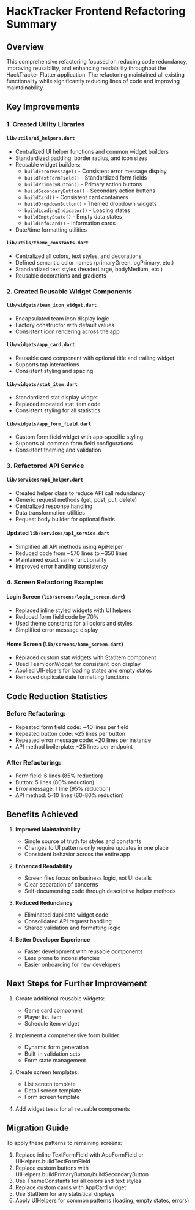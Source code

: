 # HackTracker Frontend Refactoring Summary

## Overview
This comprehensive refactoring focused on reducing code redundancy, improving reusability, and enhancing readability throughout the HackTracker Flutter application. The refactoring maintained all existing functionality while significantly reducing lines of code and improving maintainability.

## Key Improvements

### 1. Created Utility Libraries

#### `lib/utils/ui_helpers.dart`
- Centralized UI helper functions and common widget builders
- Standardized padding, border radius, and icon sizes
- Reusable widget builders:
  - `buildErrorMessage()` - Consistent error message display
  - `buildTextFormField()` - Standardized form fields
  - `buildPrimaryButton()` - Primary action buttons
  - `buildSecondaryButton()` - Secondary action buttons
  - `buildCard()` - Consistent card containers
  - `buildDropdownButton()` - Themed dropdown widgets
  - `buildLoadingIndicator()` - Loading states
  - `buildEmptyState()` - Empty data states
  - `buildInfoCard()` - Information cards
- Date/time formatting utilities

#### `lib/utils/theme_constants.dart`
- Centralized all colors, text styles, and decorations
- Defined semantic color names (primaryGreen, bgPrimary, etc.)
- Standardized text styles (headerLarge, bodyMedium, etc.)
- Reusable decorations and gradients

### 2. Created Reusable Widget Components

#### `lib/widgets/team_icon_widget.dart`
- Encapsulated team icon display logic
- Factory constructor with default values
- Consistent icon rendering across the app

#### `lib/widgets/app_card.dart`
- Reusable card component with optional title and trailing widget
- Supports tap interactions
- Consistent styling and spacing

#### `lib/widgets/stat_item.dart`
- Standardized stat display widget
- Replaced repeated stat item code
- Consistent styling for all statistics

#### `lib/widgets/app_form_field.dart`
- Custom form field widget with app-specific styling
- Supports all common form field configurations
- Consistent theming and validation

### 3. Refactored API Service

#### `lib/services/api_helper.dart`
- Created helper class to reduce API call redundancy
- Generic request methods (get, post, put, delete)
- Centralized response handling
- Data transformation utilities
- Request body builder for optional fields

#### Updated `lib/services/api_service.dart`
- Simplified all API methods using ApiHelper
- Reduced code from ~570 lines to ~350 lines
- Maintained exact same functionality
- Improved error handling consistency

### 4. Screen Refactoring Examples

#### Login Screen (`lib/screens/login_screen.dart`)
- Replaced inline styled widgets with UI helpers
- Reduced form field code by 70%
- Used theme constants for all colors and styles
- Simplified error message display

#### Home Screen (`lib/screens/home_screen.dart`)
- Replaced custom stat widgets with StatItem component
- Used TeamIconWidget for consistent icon display
- Applied UIHelpers for loading states and empty states
- Removed duplicate date formatting functions

## Code Reduction Statistics

### Before Refactoring:
- Repeated form field code: ~40 lines per field
- Repeated button code: ~25 lines per button
- Repeated error message code: ~20 lines per instance
- API method boilerplate: ~25 lines per endpoint

### After Refactoring:
- Form field: 6 lines (85% reduction)
- Button: 5 lines (80% reduction)
- Error message: 1 line (95% reduction)
- API method: 5-10 lines (60-80% reduction)

## Benefits Achieved

1. **Improved Maintainability**
   - Single source of truth for styles and constants
   - Changes to UI patterns only require updates in one place
   - Consistent behavior across the entire app

2. **Enhanced Readability**
   - Screen files focus on business logic, not UI details
   - Clear separation of concerns
   - Self-documenting code through descriptive helper methods

3. **Reduced Redundancy**
   - Eliminated duplicate widget code
   - Consolidated API request handling
   - Shared validation and formatting logic

4. **Better Developer Experience**
   - Faster development with reusable components
   - Less prone to inconsistencies
   - Easier onboarding for new developers

## Next Steps for Further Improvement

1. Create additional reusable widgets:
   - Game card component
   - Player list item
   - Schedule item widget

2. Implement a comprehensive form builder:
   - Dynamic form generation
   - Built-in validation sets
   - Form state management

3. Create screen templates:
   - List screen template
   - Detail screen template
   - Form screen template

4. Add widget tests for all reusable components

## Migration Guide

To apply these patterns to remaining screens:

1. Replace inline TextFormField with AppFormField or UIHelpers.buildTextFormField
2. Replace custom buttons with UIHelpers.buildPrimaryButton/buildSecondaryButton
3. Use ThemeConstants for all colors and text styles
4. Replace custom cards with AppCard widget
5. Use StatItem for any statistical displays
6. Apply UIHelpers for common patterns (loading, empty states, errors)
